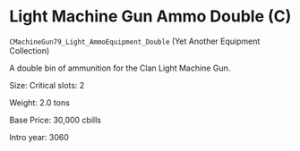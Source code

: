 # Light Machine Gun Ammo Double (C)

`CMachineGun79_Light_AmmoEquipment_Double` (Yet Another Equipment Collection)

A double bin of ammunition for the Clan Light Machine Gun.

Size: Critical slots: 2

Weight: 2.0 tons

Base Price: 30,000 cbills

Intro year: 3060

